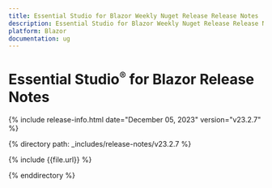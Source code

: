 ```yaml
---
title: Essential Studio for Blazor Weekly Nuget Release Release Notes  
description: Essential Studio for Blazor Weekly Nuget Release Release Notes 
platform: Blazor
documentation: ug
---
```


# Essential Studio<sup style="font-size:70%">&reg;</sup> for  Blazor  Release Notes  

{% include release-info.html date="December 05, 2023"  version="v23.2.7" %} 

{% directory path: _includes/release-notes/v23.2.7 %}

{% include {{file.url}} %}

{% enddirectory %}